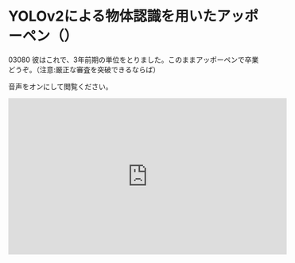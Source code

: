 # YOLOv2による物体認識を用いたアッポーペン（）
03080 彼はこれで、3年前期の単位をとりました。このままアッポーペンで卒業どうぞ。（注意:厳正な審査を突破できるならば）

音声をオンにして閲覧ください。

<iframe width="560" height="315" src="https://www.youtube.com/embed/NnxcNu3dGdU" frameborder="0" allowfullscreen></iframe>


